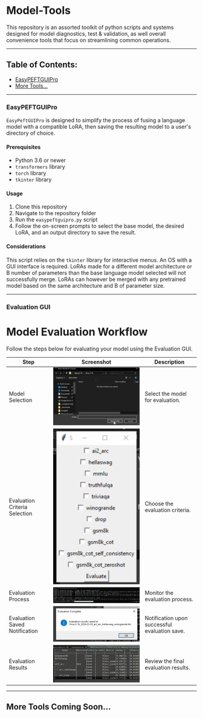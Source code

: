 # Model-Tools

This repository is an assorted toolkit of python scripts and systems designed for model diagnostics, test & validation, as well overall convenience tools that focus on streamlining common operations.

---

## Table of Contents:
- [EasyPEFTGUIPro](#easypeftguipro)
- [More Tools...](#more-tools)

---

### EasyPEFTGUIPro

`EasyPeftGUIPro` is designed to simplify the process of fusing a language model with a compatible LoRA, then saving the resulting model to a user's directory of choice.

#### Prerequisites

- Python 3.6 or newer
- `transformers` library
- `torch` library
- `tkinter` library

#### Usage

1. Clone this repository
2. Navigate to the repository folder
3. Run the `easypeftguipro.py` script
4. Follow the on-screen prompts to select the base model, the desired LoRA, and an output directory to save the result.

#### Considerations

This script relies on the `tkinter` library for interactive menus. An OS with a GUI interface is required.
LoRAs made for a different model architecture or B number of parameters than the base language model selected will not successfully merge.
LoRAs can however be merged with any pretrained model based on the same architecture and B of parameter size.

---

### Evaluation GUI

# Model Evaluation Workflow

Follow the steps below for evaluating your model using the Evaluation GUI.

| Step | Screenshot | Description |
|------|------------|-------------|
| Model Selection | ![model select](media/evalgui/1_modelselect.png) | Select the model for evaluation. |
| Evaluation Criteria Selection | ![evaluation select](media/evalgui/2_evalselect.png) | Choose the evaluation criteria. |
| Evaluation Process | ![evaluation process](media/evalgui/3_evalprocess.png) | Monitor the evaluation process. |
| Evaluation Saved Notification | ![eval saved notification](media/evalgui/4_evalnotification.png) | Notification upon successful evaluation save. |
| Evaluation Results | ![eval results](media/evalgui/5_evalresults.png) | Review the final evaluation results. |



---

## More Tools Coming Soon...
<!-- Future sections for additional tools will go here -->
